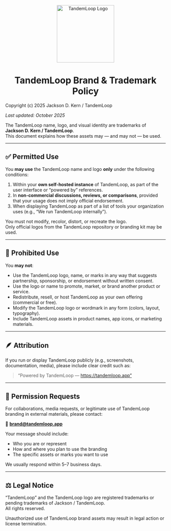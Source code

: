 <p align="center">
  <img src="https://tandemloop.app/assets/images/logo.png" alt="TandemLoop Logo" width="180">
</p>

<h1 align="center">TandemLoop Brand & Trademark Policy</h1>

Copyright (c) 2025 Jackson D. Kern / TandemLoop

_Last updated: October 2025_

The TandemLoop name, logo, and visual identity are trademarks of **Jackson D. Kern / TandemLoop**.  
This document explains how these assets may — and may not — be used.

---

## ✅ Permitted Use

You **may use** the TandemLoop name and logo **only** under the following conditions:

1. Within your **own self‑hosted instance** of TandemLoop, as part of the user interface or “powered by” references.  
2. In **non‑commercial discussions, reviews, or comparisons**, provided that your usage does not imply official endorsement.  
3. When displaying TandemLoop as part of a list of tools your organization uses (e.g., “We run TandemLoop internally”).  

You must not modify, recolor, distort, or recreate the logo.  
Only official logos from the TandemLoop repository or branding kit may be used.

---

## 🚫 Prohibited Use

You **may not**:

- Use the TandemLoop logo, name, or marks in any way that suggests partnership, sponsorship, or endorsement without written consent.  
- Use the logo or name to promote, market, or brand another product or service.  
- Redistribute, resell, or host TandemLoop as your own offering (commercial or free).  
- Modify the TandemLoop logo or wordmark in any form (colors, layout, typography).  
- Include TandemLoop assets in product names, app icons, or marketing materials.  

---

## 🪶 Attribution

If you run or display TandemLoop publicly (e.g., screenshots, documentation, media), please include clear credit such as:

> “Powered by TandemLoop — https://tandemloop.app”

---

## 📨 Permission Requests

For collaborations, media requests, or legitimate use of TandemLoop branding in external materials, please contact:  

📧 **brand@tandemloop.app**

Your message should include:
- Who you are or represent  
- How and where you plan to use the branding  
- The specific assets or marks you want to use

We usually respond within 5–7 business days.

---

## ⚖️ Legal Notice

“TandemLoop” and the TandemLoop logo are registered trademarks or pending trademarks of Jackson / TandemLoop.  
All rights reserved.

Unauthorized use of TandemLoop brand assets may result in legal action or license termination.
